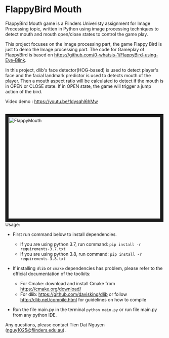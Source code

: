 # FlappyBird Mouth

FlappyBird Mouth game is a Flinders Univeristy assignment for Image Processing topic, written in Python using image processing techniques to detect mouth and mouth open/close states to control the game play.

This project focuses on the Image processing part, the game Flappy Bird is just to demo the Image processing part.
The code for Gameplay of FlappyBird is based on https://github.com/0-whatsis-1/FlappyBird-using-Eye-Blink.

In this project, dlib's face detector(HOG-based) is used to detect player's face and the facial landmark predictor is used to detects mouth of the player. Then a mouth aspect ratio will be calculated to detect if the mouth is in OPEN or CLOSE state. If in OPEN state, the game will trigger a jump action of the bird.

Video demo : https://youtu.be/1dysqhl6hMw<br/>

<br/>
<a href="http://www.youtube.com/watch?feature=player_embedded&v=1dysqhl6hMw
" target="_blank"><img src="http://img.youtube.com/vi/1dysqhl6hMw/0.jpg" 
alt="FlappyMouth" width="480" height="320" border="10" /></a>

<br/>
Usage:<br/>

- First run command below to install dependencies. 
    - If you are using python 3.7, run command:
    `pip install -r requirements-3.7.txt`
    - If you are using python 3.8, run command:
    `pip install -r requirements-3.8.txt`

- If installing `dlib` or `cmake` dependencies has problem, please refer to the official documentation of the toolkits:
    
    - For Cmake: download and install Cmake from https://cmake.org/download/
    - For dlib: https://github.com/davisking/dlib or follow http://dlib.net/compile.html for guidelines on how to compile


- Run the file main.py in the terminal 
`python main.py`
or run file main.py from any python IDE.

Any questions, please contact Tien Dat Nguyen (nguy1025@flinders.edu.au).

